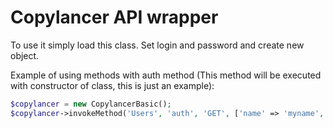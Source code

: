 # Copylancer API wrapper

To use it simply load this class. Set login and password and create new object.

Example of using methods with auth method (This method will be executed with constructor of class, this is just an example):

```php
$copylancer = new CopylancerBasic();
$copylancer->invokeMethod('Users', 'auth', 'GET', ['name' => 'myname', 'password' => 'mypassword']);
```